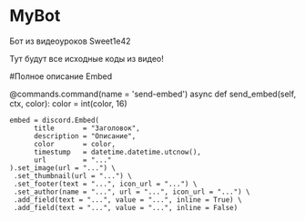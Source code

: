 # MyBot
Бот из видеоуроков Sweet1e42

Тут будут все исходные коды из видео!

#Полное описание Embed

@commands.command(name = 'send-embed')
async def send_embed(self, ctx, color):
    color = int(color, 16)

    embed = discord.Embed(
          title       = "Заголовок",
          description = "Описание",
          color       = color,
          timestump   = datetime.datetime.utcnow(),
          url         = "..."
    ).set_image(url = "...") \
     .set_thumbnail(url = "...") \
     .set_footer(text = "...", icon_url = "...") \
     .set_author(name = "...", url = "...", icon_url = "...") \ 
     .add_field(text = "...", value = "...", inline = True) \ 
     .add_field(text = "...", value = "...", inline = False) 
